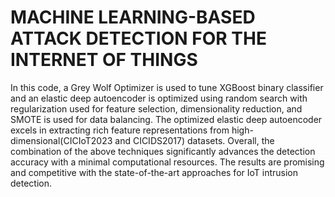 # MACHINE LEARNING-BASED ATTACK DETECTION FOR THE INTERNET OF THINGS
In this code, a Grey Wolf Optimizer is used to tune XGBoost binary classifier and an elastic deep autoencoder is optimized using random search with regularization used for feature selection, dimensionality reduction, and SMOTE is used for data balancing.  The optimized elastic deep autoencoder excels in extracting rich feature representations from high-dimensional(CICIoT2023 and CICIDS2017) datasets. Overall, the combination of the above techniques significantly advances the detection accuracy with a minimal computational resources.  The results are promising and competitive with the state-of-the-art approaches for IoT intrusion detection.
